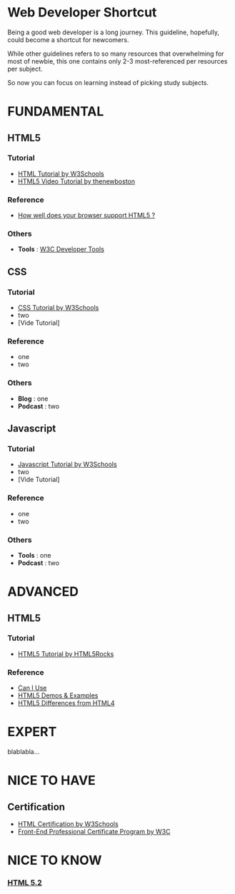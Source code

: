 # Web Developer Shortcut

Being a good web developer is a long journey. This guideline, hopefully, could become a shortcut for newcomers.  

While other guidelines refers to so many resources that overwhelming for most of newbie, this one contains only 2-3 most-referenced per resources per subject.  

So now you can focus on learning instead of picking study subjects.

# FUNDAMENTAL

## HTML5

### Tutorial
* [HTML Tutorial by W3Schools](https://www.w3schools.com/html/default.asp)
* [HTML5 Video Tutorial by thenewboston](https://www.youtube.com/playlist?list=PL081AC329706B2953)

### Reference
* [How well does your browser support HTML5 ?](http://beta.html5test.com)

### Others
* __Tools__ : [W3C Developer Tools](http://w3c.github.io/developers/tools)

## CSS

### Tutorial
* [CSS Tutorial by W3Schools](https://www.w3schools.com/css/default.asp)
* two
* [Vide Tutorial]

### Reference
* one
* two

### Others
* __Blog__ : one
* __Podcast__ : two

## Javascript

### Tutorial
* [Javascript Tutorial by W3Schools](https://www.w3schools.com/js/default.asp)
* two
* [Vide Tutorial]

### Reference
* one
* two

### Others
* __Tools__ : one
* __Podcast__ : two

# ADVANCED

## HTML5

### Tutorial
* [HTML5 Tutorial by HTML5Rocks](https://www.html5rocks.com/en/tutorials/)

### Reference
* [Can I Use](http://caniuse.com)
* [HTML5 Demos & Examples](https://html5demos.com)
* [HTML5 Differences from HTML4](https://www.w3.org/TR/html5-diff)

# EXPERT

blablabla...

# NICE TO HAVE

## Certification
* [HTML Certification by W3Schools](https://www.w3schools.com/cert/cert_html_new.asp)
* [Front-End Professional Certificate Program by W3C](https://www.edx.org/professional-certificate/front-end-web-developer-9)

# NICE TO KNOW

### [HTML 5.2](http://w3c.github.io/html)
